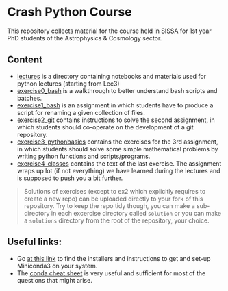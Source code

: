 # Crash Python Course

This repository collects material for the course held in SISSA for 1st year PhD students of the Astrophysics & Cosmology sector.

## Content

- [lectures](lectures) is a directory containing notebooks and materials used for python lectures (starting from Lec3)
- [exercise0_bash](exercise0_bash) is a walkthrough to better understand bash scripts and batches.
- [exercise1_bash](exercise1_bash) is an assignment in which students have to produce a script for renaming a given collection of files.
- [exercise2_git](exercise2_git) contains instructions to solve the second assignment, in which students should co-operate on the development of a git repository.
- [exercise3_pythonbasics](exercise3_pythonbasics) contains the exercises for the 3rd assignment, in which students should solve some simple mathematical problems by writing python functions and scripts/programs.
- [exercise4_classes](exercise4_classes) contains the text of the last exercise. The assignment wraps up lot (if not everything) we have learned during the lectures and is supposed to push you a bit further.

> Solutions of exercises (except to ex2 which explicitly requires to create a new repo) can be uploaded directly to your fork of this repository. Try to keep the repo tidy though, you can make a sub-directory in each excercise directory called `solution` or you can make a `solutions` directory from the root of the repository, your choice.

## Useful links:

- Go [at this link](https://docs.conda.io/projects/miniconda/en/latest/) to find the installers and instructions to get and set-up Miniconda3 on your system.
- The [conda cheat sheet](https://docs.conda.io/projects/conda/en/latest/_downloads/843d9e0198f2a193a3484886fa28163c/conda-cheatsheet.pdf) is very useful and sufficient for most of the questions that might arise. 
